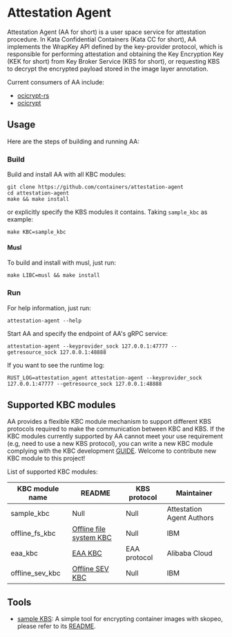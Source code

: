 # Attestation Agent

Attestation Agent (AA for short) is a user space service for attestation procedure. 
In Kata Confidential Containers (Kata CC for short), AA implements the WrapKey API defined by the key-provider protocol, 
which is responsible for performing attestation and obtaining the Key Encryption Key (KEK for short) from Key Broker Service (KBS for short),
or requesting KBS to decrypt the encrypted payload stored in the image layer annotation.


Current consumers of AA include: 

- [ocicrypt-rs](https://github.com/containers/ocicrypt-rs)
- [ocicrypt](https://github.com/containers/ocicrypt)

## Usage

Here are the steps of building and running AA:

### Build

Build and install AA with all KBC modules:

```shell
git clone https://github.com/containers/attestation-agent
cd attestation-agent
make && make install
```

or explicitly specify the KBS modules it contains. Taking `sample_kbc` as example:

```shell
make KBC=sample_kbc
```

#### Musl 

To build and install with musl, just run:
```shell
make LIBC=musl && make install
```

### Run

For help information, just run:

```shell
attestation-agent --help
```

Start AA and specify the endpoint of AA's gRPC service:

```shell
attestation-agent --keyprovider_sock 127.0.0.1:47777 --getresource_sock 127.0.0.1:48888
```

If you want to see the runtime log:
```
RUST_LOG=attestation_agent attestation-agent --keyprovider_sock 127.0.0.1:47777 --getresource_sock 127.0.0.1:48888
```

## Supported KBC modules

AA provides a flexible KBC module mechanism to support different KBS protocols required to make the communication between KBC and KBS. If the KBC modules currently supported by AA cannot meet your use requirement (e.g, need to use a new KBS protocol), you can write a new KBC module complying with the KBC development [GUIDE](docs/kbc_module_development_guide.md). Welcome to contribute new KBC module to this project!

List of supported KBC modules: 

| KBC module name    | README                                                              | KBS protocol | Maintainer                |
| ------------------ | ------------------------------------------------------------------- | ------------ | ------------------------- |
| sample_kbc         | Null                                                                | Null         | Attestation Agent Authors |
| offline_fs_kbc     | [Offline file system KBC](src/kbc_modules/offline_fs_kbc/README.md) | Null         | IBM                       |
| eaa_kbc            | [EAA KBC](src/kbc_modules/eaa_kbc/README.md)                        | EAA protocol | Alibaba Cloud             |
| offline_sev_kbc    | [Offline SEV KBC](src/kbc_modules/offline_sev_kbc/README.md)        | Null         | IBM                       |


## Tools

- [sample KBS](./sample_kbs): A simple tool for encrypting container images with skopeo, please refer to its [README](./sample_kbs/README.md).

